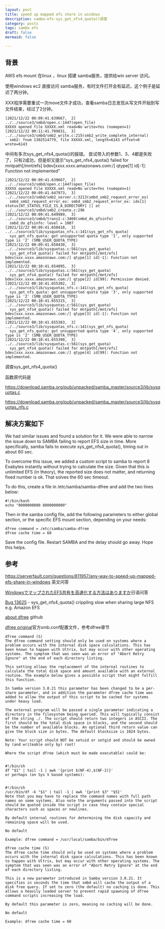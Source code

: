 ```yaml
---
layout: post
title: speed up mapped efs share in windows 
description: samba-efs-sys_get_nfs4_quota()调查
category: posts
tags: samba efs 
draft: false
mermaid: false

---
```

## 背景
AWS efs mount 在linux ，linux 搭建 samba服务，提供给win server 访问。

使用windows ec2 直接访问 samba服务，有时文件打开会有延迟，这个例子是延迟了两分钟。

XXX程序需要重试一次move文件才成功，查看samba日志发现从写文件开始到写文件结束，经过了2分钟。

```
[2021/12/22 00:09:41.639667,  2] ../../source3/smbd/open.c:1447(open_file)
XXXXX opened file XXXXX.xml read=No write=Yes (numopen=1)
[2021/12/22 00:11:41.709831,  3] ../../source3/smbd/smb2_write.c:215(smb2_write_complete_internal)
  smb2: fnum 1302514779, file XXXXX.xml, length=6143 offset=0 wrote=6143
```

中间有多次sys_get_nfs4_quota()的报错。 尝试带入的参数1、3、4都是失败了，只有2成功，但是却又提示“sys_get_nfs4_quota() failed for mntpath[/mnt/efs] bdev[xxxx.xxxx.amazonaws.com:/] qtype[1] id[-1]: Function not implemented”

```
[2021/12/22 00:09:41.639667,  2] ../../source3/smbd/open.c:1447(open_file)
XXXXX opened file XXXXX.xml read=No write=Yes (numopen=1)
[2021/12/22 00:09:41.647973,  3] ../../source3/smbd/smb2_server.c:3213(smbd_smb2_request_error_ex)
  smbd_smb2_request_error_ex: smbd_smb2_request_error_ex: idx[1] status[NT_STATUS_FILE_IS_A_DIRECTORY] || at ../../source3/smbd/smb2_create.c:296
[2021/12/22 00:09:41.649989,  3] ../../source3/smbd/trans2.c:3460(smbd_do_qfsinfo)
  smbd_do_qfsinfo: level = 1007
[2021/12/22 00:09:41.650418,  3] ../../source3/lib/sysquotas_nfs.c:141(sys_get_nfs_quota)
  sys_get_nfs_quota: got unsupported quota type '1', only supported type is '2' (SMB_USER_QUOTA_TYPE)
[2021/12/22 00:09:41.650430,  3] ../../source3/lib/sysquotas.c:561(sys_get_quota)
  sys_get_nfs4_quota() failed for mntpath[/mnt/efs] bdev[xxx.xxxx.amazonaws.com:/] qtype[1] id[-1]: Function not implemented.
[2021/12/22 00:10:41.654095,  3] ../../source3/lib/sysquotas.c:561(sys_get_quota)
  sys_get_nfs4_quota() failed for mntpath[/mnt/efs] bdev[xxx.xxxx.amazonaws.com:/] qtype[2] id[99]: Permission denied.
[2021/12/22 00:10:41.655302,  3] ../../source3/lib/sysquotas_nfs.c:141(sys_get_nfs_quota)
  sys_get_nfs_quota: got unsupported quota type '3', only supported type is '2' (SMB_USER_QUOTA_TYPE)
[2021/12/22 00:10:41.655315,  3] ../../source3/lib/sysquotas.c:561(sys_get_quota)
  sys_get_nfs4_quota() failed for mntpath[/mnt/efs] bdev[xxx.xxxx.amazonaws.com:/] qtype[3] id[-1]: Function not implemented.
[2021/12/22 00:10:41.655383,  3] ../../source3/lib/sysquotas_nfs.c:141(sys_get_nfs_quota)
  sys_get_nfs_quota: got unsupported quota type '4', only supported type is '2' (SMB_USER_QUOTA_TYPE)
[2021/12/22 00:10:41.655390,  3] ../../source3/lib/sysquotas.c:561(sys_get_quota)
  sys_get_nfs4_quota() failed for mntpath[/mnt/efs] bdev[xxx.xxxx.amazonaws.com:/] qtype[4] id[99]: Function not implemented.
```

调查sys_get_nfs4_quota()

函数原代码是

https://download.samba.org/pub/unpacked/samba_master/source3/lib/sysquotas.c

https://download.samba.org/pub/unpacked/samba_master/source3/lib/sysquotas_nfs.c



## 解决方案如下

We had similar issues and found a solution for it. We were able to narrow the issue down to SAMBA failing to report EFS size in time. More specifically, samba fails to execute sys_get_nfs4_quota(), timing out in about 60 sec.

To overcome this issue, we added a custom script to samba to report 8 Exabytes instantly without trying to calculate the size. Given that this is unlimited EFS (in theory), the reported size does not matter, and returning fixed number is ok. That solves the 60 sec timeout.

To do this, create a file in /etc/samba/samba-dfree and add the two lines below:

```
#!/bin/bash
echo "8000000000 8000000000"
```

Then in the samba config file, add the following parameters to either global section, or the specific EFS mount section, depending on your needs:

```
dfree command = /etc/samba/samba-dfree
dfree cache time = 60
```

Save the config file. Restart SAMBA and the delay should go away. Hope this helps.

## 参考

https://serverfault.com/questions/811957/any-way-to-speed-up-mapped-efs-share-in-windows 英文问答

[WindowsでマップされたEFS共有を高速化する方法はありますか](https://www.webdevqa.jp.net/ja/windows/windows%E3%81%A7%E3%83%9E%E3%83%83%E3%83%97%E3%81%95%E3%82%8C%E3%81%9Fefs%E5%85%B1%E6%9C%89%E3%82%92%E9%AB%98%E9%80%9F%E5%8C%96%E3%81%99%E3%82%8B%E6%96%B9%E6%B3%95%E3%81%AF%E3%81%82%E3%82%8A%E3%81%BE%E3%81%99%E3%81%8B%EF%BC%9F/960035193/)日语问答

 [Bug 13625](https://bugzilla.samba.org/show_bug.cgi?id=13625) - sys_get_nfs4_quota() crippling slow when sharing large NFS e.g. Amazon EFS 

[about dfree](https://github.com/int128/samba-dfree/blob/master/README.md)  github

[dfree original](https://www.samba.org/samba/docs/current/man-html/smb.conf.5.html)官方smb.conf配置文件，参考dfree章节

```
dfree command (S)
The dfree command setting should only be used on systems where a problem occurs with the internal disk space calculations. This has been known to happen with Ultrix, but may occur with other operating systems. The symptom that was seen was an error of "Abort Retry Ignore" at the end of each directory listing.

This setting allows the replacement of the internal routines to calculate the total disk space and amount available with an external routine. The example below gives a possible script that might fulfill this function.

In Samba version 3.0.21 this parameter has been changed to be a per-share parameter, and in addition the parameter dfree cache time was added to allow the output of this script to be cached for systems under heavy load.

The external program will be passed a single parameter indicating a directory in the filesystem being queried. This will typically consist of the string ./. The script should return two integers in ASCII. The first should be the total disk space in blocks, and the second should be the number of available blocks. An optional third return value can give the block size in bytes. The default blocksize is 1024 bytes.

Note: Your script should NOT be setuid or setgid and should be owned by (and writeable only by) root!

Where the script dfree (which must be made executable) could be:

 
#!/bin/sh
df "$1" | tail -1 | awk '{print $(NF-4),$(NF-2)}'
or perhaps (on Sys V based systems):

 
#!/bin/sh
/usr/bin/df -k "$1" | tail -1 | awk '{print $3" "$5}'
Note that you may have to replace the command names with full path names on some systems. Also note the arguments passed into the script should be quoted inside the script in case they contain special characters such as spaces or newlines.

By default internal routines for determining the disk capacity and remaining space will be used.

No default

Example: dfree command = /usr/local/samba/bin/dfree
```

```
dfree cache time (S)
The dfree cache time should only be used on systems where a problem occurs with the internal disk space calculations. This has been known to happen with Ultrix, but may occur with other operating systems. The symptom that was seen was an error of "Abort Retry Ignore" at the end of each directory listing.

This is a new parameter introduced in Samba version 3.0.21. It specifies in seconds the time that smbd will cache the output of a disk free query. If set to zero (the default) no caching is done. This allows a heavily loaded server to prevent rapid spawning of dfree command scripts increasing the load.

By default this parameter is zero, meaning no caching will be done.

No default

Example: dfree cache time = 60
```

